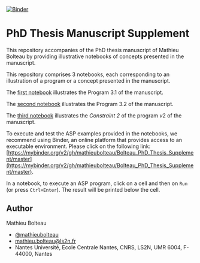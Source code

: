 [![Binder](https://mybinder.org/badge_logo.svg)](https://mybinder.org/v2/gh/mathieubolteau/Bolteau_PhD_Thesis_Supplement/master)

# PhD Thesis Manuscript Supplement 

This repository accompanies of the PhD thesis manuscript of Mathieu Bolteau by providing illustrative notebooks of concepts presented in the manuscript.

This repository comprises 3 notebooks, each corresponding to an illustration of a program or a concept presented in the manuscript.

The [first notebook](https://github.com/mathieubolteau/Bolteau_PhD_Thesis_Supplement/Illustration_3.1.ipynb) illustrates the Program 3.1 of the manuscript. 

The [second notebook](https://github.com/mathieubolteau/Bolteau_PhD_Thesis_Supplement/Illustration_3.2.ipynb) illustrates the Program 3.2 of the manuscript. 

The [third notebook](https://github.com/mathieubolteau/Bolteau_PhD_Thesis_Supplement/Illustration_5.1.ipynb) illustrates the *Constraint 2* of the program $v2$ of the manuscript. 

To execute and test the ASP examples provided in the notebooks, we recommend using Binder, an online platform that provides access to an executable environment. Please click on the following link: [https://mybinder.org/v2/gh/mathieubolteau/Bolteau_PhD_Thesis_Supplement/master](https://mybinder.org/v2/gh/mathieubolteau/Bolteau_PhD_Thesis_Supplement/master).


In a notebook, to execute an ASP program, click on a cell and then on `Run` (or press `Ctrl+Enter`). The result will be printed below the cell.


## Author
Mathieu Bolteau 
* [@mathieubolteau](https://github.com/mathieubolteau)
* [mathieu.bolteau@ls2n.fr](mailto:mathieu.bolteau@ls2n.fr)
* Nantes Université, Ecole Centrale Nantes, CNRS, LS2N, UMR 6004, F-44000, Nantes